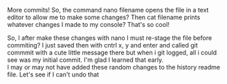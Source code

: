 More commits!
So, the command nano filename opens the file in a text editor to allow me to make some changes? 
Then cat filename prints whatever changes I made to my console? That's so cool!

So, I after make these changes with nano I must re-stage the file before commiting? 
I just saved then with cntrl x, y and enter and called git commmit with a cute little message there but when i git logged, all i could see was my initial commit.
I'm glad I learned that early.  
I may or may not have added these random changes to the history readme file. Let's see if I can't undo that
